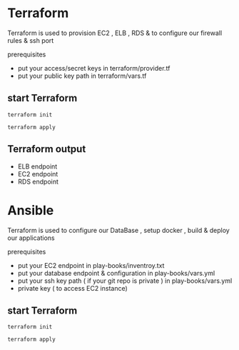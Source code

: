 # Terraform 

Terraform is used to provision EC2 , ELB , RDS & to configure our firewall rules & ssh port 

prerequisites

- put your access/secret keys in terraform/provider.tf
- put your public key path in terraform/vars.tf

## start Terraform 

```
terraform init

terraform apply
```

## Terraform output 

- ELB endpoint
- EC2 endpoint
- RDS endpoint

# Ansible 

Terraform is used to configure our DataBase , setup docker , build & deploy our applications

prerequisites

- put your EC2 endpoint in play-books/inventroy.txt
- put your database endpoint & configuration in play-books/vars.yml
- put your ssh key path ( if your git repo is private ) in play-books/vars.yml
- private key ( to access EC2 instance) 


## start Terraform 

```
terraform init

terraform apply
```
